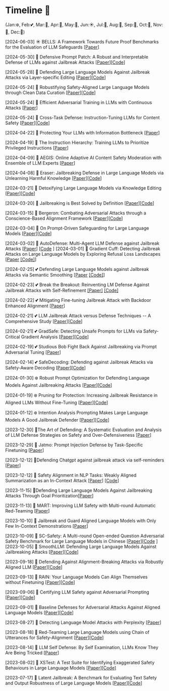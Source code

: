 # Timeline 🚀 
(Jan:❄️, Feb:💕, Mar:🌱, Apr:🌸, May:🌺, Jun:☀️, Jul:🍦, Aug:🌴, Sep:🍂, Oct:🎃, Nov:🦃, Dec:🎄)

[2024-06-03] ☀️ BELLS: A Framework Towards Future Proof Benchmarks for the Evaluation of LLM Safeguards [[Paper](https://arxiv.org/pdf/2406.01364)]

[2024-05-30] 🌺 Defensive Prompt Patch: A Robust and Interpretable Defense of LLMs against Jailbreak Attacks [[Paper](https://arxiv.org/pdf/2405.20099)][[Code](https://huggingface.co/spaces/TrustSafeAI/Defensive-Prompt-Patch-Jailbreak-Defense)]

[2024-05-28] 🌺 Defending Large Language Models Against Jailbreak Attacks via Layer-specific Editing [[Paper](https://arxiv.org/pdf/2405.18166)][[Code](https://github.com/ledllm/ledllm)]

[2024-05-24] 🌺 Robustifying Safety-Aligned Large Language Models through Clean Data Curation [[Paper](https://arxiv.org/pdf/2405.19358)][[Code](https://anonymous.4open.science/r/LLM-Safety-41C2/)]

[2024-05-24] 🌺 Efficient Adversarial Training in LLMs with Continuous Attacks [[Paper](https://arxiv.org/pdf/2405.15589)]

[2024-05-24] 🌺 Cross-Task Defense: Instruction-Tuning LLMs for Content Safety [[Paper](https://arxiv.org/pdf/2405.15202)][[Code](https://github.com/FYYFU/safety-defense)]

[2024-04-22] 🌸 Protecting Your LLMs with Information Bottleneck [[Paper](https://arxiv.org/pdf/2404.13968)]

[2024-04-19] 🌸 The Instruction Hierarchy: Training LLMs to Prioritize Privileged Instructions [[Paper](https://arxiv.org/pdf/2404.13208)]

[2024-04-09] 🌸 AEGIS: Online Adaptive AI Content Safety Moderation with Ensemble of LLM Experts [[Paper](https://arxiv.org/pdf/2404.05993.pdf)]

[2024-04-08] 🌸 Eraser: Jailbreaking Defense in Large Language Models via Unlearning Harmful Knowledge [[Paper](https://arxiv.org/pdf/2404.05880.pdf)][[Code](https://anonymous.4open.science/r/Eraser-537E/)]

[2024-03-21] 🌱 Detoxifying Large Language Models via Knowledge Editing [[Paper](https://arxiv.org/pdf/2403.14472.pdf)][[Code](https://github.com/zjunlp/EasyEdit)]

[2024-03-20] 🌱 Jailbreaking is Best Solved by Definition [[Paper](https://arxiv.org/pdf/2403.14725.pdf)][[Code](https://github.com/kothasuhas/purple-problem)]

[2024-03-15] 🌱 Bergeron: Combating Adversarial Attacks through a Conscience-Based Alignment Framework [[Paper](https://arxiv.org/pdf/2312.00029.pdf)][[Code](https://github.com/matthew-pisano/Bergeron)]

[2024-03-04] 🌱 On Prompt-Driven Safeguarding for Large Language Models [[Paper](https://arxiv.org/pdf/2401.18018.pdf)][[Code](https://github.com/chujiezheng/LLM-Safeguard)]

[2024-03-02] 🌱 AutoDefense: Multi-Agent LLM Defense against Jailbreak Attacks [[Paper](https://arxiv.org/pdf/2403.04783)] [[Code](https://github.com/XHMY/AutoDefense)
]
[2024-03-01] 🌱 Gradient Cuff: Detecting Jailbreak Attacks on Large Language Models by Exploring Refusal Loss Landscapes [[Paper](https://arxiv.org/pdf/2403.00867.pdf) [[Code]](https://huggingface.co/spaces/TrustSafeAI/GradientCuff-Jailbreak-Defense)]

[2024-02-25] 💕 Defending Large Language Models against Jailbreak Attacks via Semantic Smoothing [[Paper](https://arxiv.org/pdf/2402.16192.pdf) [[Code]](https://github.com/UCSB-NLP-Chang/SemanticSmooth)]

[2024-02-23] 💕 Break the Breakout: Reinventing LM Defense Against Jailbreak Attacks with Self-Refinement [[Paper]](https://arxiv.org/pdf/2402.15180.pdf) [[Code]](https://anonymous.4open.science/r/refine-a-broken-4E03/t)

[2024-02-22] 💕 Mitigating Fine-tuning Jailbreak Attack with Backdoor Enhanced Alignment [[Paper](https://arxiv.org/pdf/2402.14968.pdf)]

[2024-02-21] 💕 LLM Jailbreak Attack versus Defense Techniques -- A Comprehensive Study [[Paper](https://arxiv.org/pdf/2402.13457.pdf)][[Code](https://sites.google.com/view/llmcomprehensive/home)]

[2024-02-21] 💕 GradSafe: Detecting Unsafe Prompts for LLMs via Safety-Critical Gradient Analysis [[Paper](https://arxiv.org/pdf/2402.13494.pdf)][[Code](https://github.com/xyq7/GradSafe)]

[2024-02-19] 💕 Studious Bob Fight Back Against Jailbreaking via Prompt Adversarial Tuning [[Paper](https://arxiv.org/pdf/2402.06255.pdf)]

[2024-02-14] 💕 SafeDecoding: Defending against Jailbreak Attacks via Safety-Aware Decoding [[Paper](https://arxiv.org/pdf/2402.08983.pdf)][[Code](https://github.com/uw-nsl/SafeDecoding)]

[2024-01-30] ❄️ Robust Prompt Optimization for Defending Language Models Against Jailbreaking Attacks [[Paper](https://arxiv.org/pdf/2401.17263.pdf)][[Code](https://github.com/andyz245/rpo)]

[2024-01-19] ❄️ Pruning for Protection: Increasing Jailbreak Resistance in Aligned LLMs Without Fine-Tuning [[Paper](https://arxiv.org/pdf/2401.10862.pdf)][[Code](https://github.com/CrystalEye42/eval-safety)]

[2024-01-12] ❄️ Intention Analysis Prompting Makes Large Language Models A Good Jailbreak Defender [[Paper](https://arxiv.org/pdf/2401.06561.pdf)][[Code](https://github.com/alphadl/SafeLLM_with_IntentionAnalysis)]

[2023-12-30] 🎄The Art of Defending: A Systematic Evaluation and Analysis of LLM Defense Strategies on Safety and Over-Defensiveness [[Paper](https://arxiv.org/pdf/2401.00287.pdf)]

[2023-12-29] 🎄 Jatmo: Prompt Injection Defense by Task-Specific Finetuning [[Paper](https://arxiv.org/pdf/2312.17673.pdf)]

[2023-12-12] 🎄Defending Chatgpt against jailbreak attack via self-reminders [[Paper](https://www.nature.com/articles/s42256-023-00765-8)]

[2023-12-12] 🎄 Safety Alignment in NLP Tasks: Weakly Aligned Summarization as an In-Context Attack [[Paper](https://arxiv.org/pdf/2312.06924.pdf)] [[Code](https://github.com/FYYFU/SafetyAlignNLP)]

[2023-11-15] 🦃Defending Large Language Models Against Jailbreaking Attacks Through Goal Prioritization[[Paper](https://arxiv.org/pdf/2311.09096.pdf)]

[2023-11-13] 🦃 MART: Improving LLM Safety with Multi-round Automatic Red-Teaming [[Paper](https://arxiv.org/pdf/2311.07689.pdf)]

[2023-10-10] 🎃 Jailbreak and Guard Aligned Language Models with Only Few In-Context Demonstrations [[Paper](https://arxiv.org/pdf/2310.06387.pdf)]

[2023-10-09] 🎃 SC-Safety: A Multi-round Open-ended Question Adversarial Safety Benchmark for Large Language Models in Chinese [[Paper](https://arxiv.org/pdf/2310.05818.pdf)][[Code](https://www.cluebenchmarks.com/)
]
[2023-10-05] 🎃 SmoothLLM: Defending Large Language Models Against Jailbreaking Attacks [[Paper](https://arxiv.org/pdf/2310.03684.pdf)][[Code](https://github.com/arobey1/smooth-llm)]

[2023-09-18] 🍂 Defending Against Alignment-Breaking Attacks via Robustly Aligned LLM [[Paper](https://arxiv.org/pdf/2309.14348.pdf)][[Code](https://github.com/AAAAAAsuka/llm_defends)]

[2023-09-13] 🍂 RAIN: Your Language Models Can Align Themselves without Finetuning [[Paper](https://arxiv.org/pdf/2309.07124.pdf)][[Code](https://github.com/SafeAILab/RAIN)]

[2023-09-06] 🍂 Certifying LLM Safety against Adversarial Prompting [[Paper](https://arxiv.org/pdf/2309.02705.pdf)][[Code](https://github.com/aounon/certified-llm-safety)]

[2023-09-01] 🍂 Baseline Defenses for Adversarial Attacks Against Aligned Language Models [[Paper](https://arxiv.org/pdf/2309.00614.pdf)][[Code](https://github.com/neelsjain/baseline-defenses)]

[2023-08-27] 🌴 Detecting Language Model Attacks with Perplexity [[Paper](https://arxiv.org/pdf/2308.14132.pdf)]

[2023-08-18] 🌴 Red-Teaming Large Language Models using Chain of Utterances for Safety-Alignment [[Paper](https://arxiv.org/pdf/2308.09662.pdf)][[Code](https://github.com/declare-lab/red-instruct)]

[2023-08-14] 🌴 LLM Self Defense: By Self Examination, LLMs Know They Are Being Tricked [[Paper](https://arxiv.org/pdf/2308.07308.pdf)]

[2023-08-02] 🌴 XSTest: A Test Suite for Identifying Exaggerated Safety Behaviours in Large Language Models [[Paper](https://arxiv.org/pdf/2308.01263.pdf)][[Code](https://github.com/paul-rottger/exaggerated-safety)]

[2023-07-17] 🍦 Latent Jailbreak: A Benchmark for Evaluating Text Safety and Output Robustness of Large Language Models [[Paper](https://arxiv.org/pdf/2307.08487.pdf)][[Code](https://github.com/qiuhuachuan/latent-jailbreak)]
